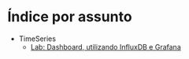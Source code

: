# Índice por assunto

- TimeSeries
    - [Lab: Dashboard, utilizando InfluxDB e Grafana](https://github.com/olomor/doclib/blob/main/timeseries-database/lab.timeseries-dashboard-influxdb-grafana.md)
